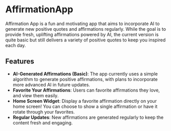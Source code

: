 # AffirmationApp

Affirmation App is a fun and motivating app that aims to incorporate AI to generate new positive quotes and affirmations regularly. While the goal is to provide fresh, uplifting affirmations powered by AI, the current version is quite basic but still delivers a variety of positive quotes to keep you inspired each day.

## Features
- **AI-Generated Affirmations (Basic)**: The app currently uses a simple algorithm to generate positive affirmations, with plans to incorporate more advanced AI in future updates.
- **Favorite Your Affirmations**: Users can favorite affirmations they love, and view them easily.
- **Home Screen Widget**: Display a favorite affirmation directly on your home screen! You can choose to show a single affirmation or have it rotate through your favorites.
- **Regular Updates**: New affirmations are generated regularly to keep the content fresh and engaging.
